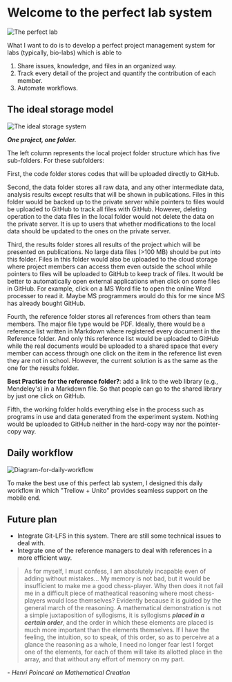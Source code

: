 # Welcome to the perfect lab system
![The perfect lab](https://github.com/young24/Perfect-Lab-System/blob/master/System/Images/diagram-for-the-perfect-lab-system.jpg)

What I want to do is to develop a perfect project management system for labs (typically, bio-labs) which is able to 
1. Share issues, knowledge, and files in an organized way.
2. Track every detail of the project and quantify the contribution of each member.
3. Automate workflows.

## The ideal storage model
![The ideal storage system](https://github.com/young24/Perfect-Lab-System/blob/master/System/Images/Diagram-for-system.jpg)

_**One project, one folder.**_

The left column represents the local project folder structure which has five sub-folders. For these subfolders:

First, the code folder stores codes that will be uploaded directly to GitHub.

Second, the data folder stores all raw data, and any other intermediate data, analysis results except results that will be shown in publications. Files in this folder would be backed up to the private server while pointers to files would be uploaded to GitHub to track all files with GitHub. However, deleting operation to the data files in the local folder would not delete the data on the private server. It is up to users that whether modifications to the local data should be updated to the ones on the private server.

Third, the results folder stores all results of the project which will be presented on publications. No large data files (>100 MB) should be put into this folder. Files in this folder would also be uploaded to the cloud storage where project members can access them even outside the school while pointers to files will be uploaded to GitHub to keep track of files. It would be better to automatically open external applications when click on some files in GitHub. For example, click on a MS Word file to open the online Word processer to read it. Maybe MS programmers would do this for me since MS has already bought GitHub.

Fourth, the reference folder stores all references from others than team members. The major file type would be PDF. Ideally, there would be a reference list written in Markdown where registered every document in the Reference folder. And only this reference list would be uploaded to GitHub while the real documents would be uploaded to a shared space that every member can access through one click on the item in the reference list even they are not in school. However, the current solution is as the same as the one for the results folder.

**Best Practice for the reference folder?**: add a link to the web library (e.g., Mendeley's) in a Markdown file. So that people can go to the shared library by just one click on GitHub.

Fifth, the working folder holds everything else in the process such as programs in use and data generated from the experiment system. Nothing would be uploaded to GitHub neither in the hard-copy way nor the pointer-copy way.

## Daily workflow
![Diagram-for-daily-workflow](https://github.com/young24/Perfect-Lab-System/blob/master/System/Images/Diagram-for-daily-workflow.jpg)

To make the best use of this perfect lab system, I designed this daily workflow in which "Trellow + Unito" provides seamless support on the mobile end. 

## Future plan
- Integrate Git-LFS in this system. There are still some technical issues to deal with. 
- Integrate one of the reference managers to deal with references in a more efficient way.



> As for myself, I must confess, I am absolutely incapable even of adding without mistakes... My memory is not bad, but it would be insufficient to make me a good chess-player. Why then does it not fail me in a difficult piece of matheatical reasoning where most chess-players would lose themselves? Evidently because it is guided by the general march of the reasoning. A mathematical demonstration is not a simple juxtaposition of syllogisms, it is syllogisms **_placed in a certain order_**, and the order in which these elements are placed is much more important than the elements themselves. If I have the feeling, the intuition, so to speak, of this order, so as to perceive at a glance the reasoning as a whole, I need no longer fear lest I forget one of the elements, for each of them will take its allotted place in the array, and that without any effort of memory on my part.

_- Henri Poincaré on Mathematical Creation_




